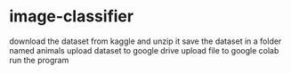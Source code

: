 # image-classifier
download the dataset from kaggle and unzip it
save the dataset in a folder named animals
upload dataset to google drive
upload file to google colab
run the program
